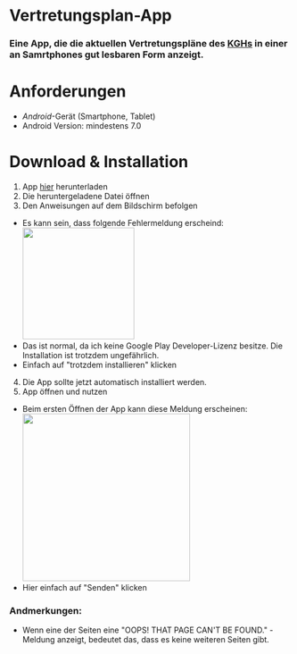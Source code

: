 # Vertretungsplan-App


### Eine App, die die aktuellen Vertretungspläne des [KGHs](http://www.kreisgymnasium-halle.de/) in einer an Samrtphones gut lesbaren Form anzeigt.


# Anforderungen

* _Android_-Gerät (Smartphone, Tablet)
* Android Version: mindestens 7.0

# Download & Installation

1. App [hier](https://github.com/joseywoermann/vertretungsplan-app/blob/master/apk/stable/Vertretungsplan-App.apk) herunterladen
2. Die heruntergeladene Datei öffnen
3. Den Anweisungen auf dem Bildschirm befolgen
 * Es kann sein, dass folgende Fehlermeldung erscheind:
  <br> <img src="https://raw.githubusercontent.com/joseywoermann/vertretungsplan-app/master/img/unknown_dev.jpg" height="200" />
  * Das ist normal, da ich keine Google Play Developer-Lizenz besitze. Die Installation ist trotzdem ungefährlich.
  * Einfach auf "trotzdem installieren" klicken

4. Die App sollte jetzt automatisch installiert werden.
5. App öffnen und nutzen
 * Beim ersten Öffnen der App kann diese Meldung erscheinen: <br> <img src="https://raw.githubusercontent.com/joseywoermann/vertretungsplan-app/master/img/playprotect_upload.jpg" height="300" />
 * Hier einfach auf "Senden" klicken

### Andmerkungen:
 * Wenn eine der Seiten eine "OOPS! THAT PAGE CAN'T BE FOUND." - Meldung anzeigt, bedeutet das, dass es keine weiteren Seiten gibt.
